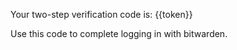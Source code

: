 ﻿Your two-step verification code is: {{token}}

Use this code to complete logging in with bitwarden.
